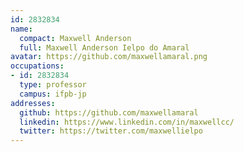 ```yaml
---
id: 2832834
name:
  compact: Maxwell Anderson
  full: Maxwell Anderson Ielpo do Amaral
avatar: https://github.com/maxwellamaral.png
occupations:
- id: 2832834
  type: professor
  campus: ifpb-jp
addresses:
  github: https://github.com/maxwellamaral
  linkedin: https://www.linkedin.com/in/maxwellcc/
  twitter: https://twitter.com/maxwellielpo
---
```

